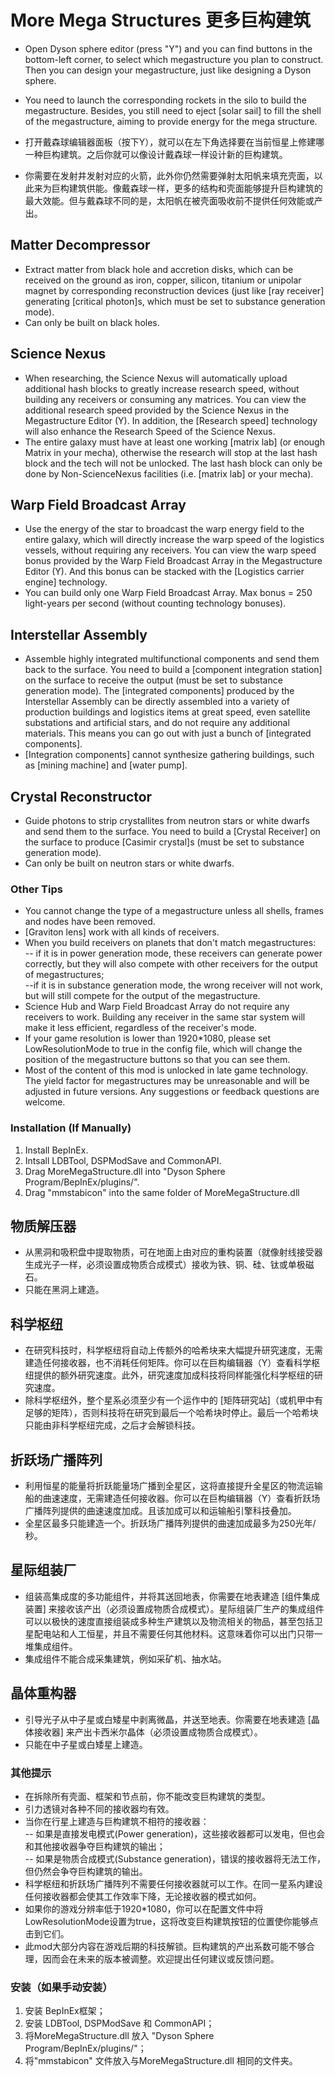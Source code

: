 # More Mega Structures  更多巨构建筑

- Open Dyson sphere editor (press "Y") and you can find buttons in the bottom-left corner, to select which megastructure you plan to construct. Then you can design your megastructure, just like designing a Dyson sphere.   
- You need to launch the corresponding rockets in the silo to build the megastructure. Besides, you still need to eject [solar sail] to fill the shell of the megastructure, aiming to provide energy for the mega structure.   
  
- 打开戴森球编辑器面板（按下Y），就可以在左下角选择要在当前恒星上修建哪一种巨构建筑。之后你就可以像设计戴森球一样设计新的巨构建筑。  
- 你需要在发射井发射对应的火箭，此外你仍然需要弹射太阳帆来填充壳面，以此来为巨构建筑供能。像戴森球一样，更多的结构和壳面能够提升巨构建筑的最大效能。但与戴森球不同的是，太阳帆在被壳面吸收前不提供任何效能或产出。   

## Matter Decompressor  

- Extract matter from black hole and accretion disks, which can be received on the ground as iron, copper, silicon, titanium or unipolar magnet by corresponding reconstruction devices (just like [ray receiver] generating [critical photon]s, which must be set to substance generation mode).   
- Can only be built on black holes.

## Science Nexus  

- When researching, the Science Nexus will automatically upload additional hash blocks to greatly increase research speed, without building any receivers or consuming any matrices. You can view the additional research speed provided by the Science Nexus in the Megastructure Editor (Y). In addition, the [Research speed] technology will also enhance the Research Speed of the Science Nexus.  
- The entire galaxy must have at least one working [matrix lab] (or enough Matrix in your mecha), otherwise the research will stop at the last hash block and the tech will not be unlocked. The last hash block can only be done by Non-ScienceNexus facilities (i.e. [matrix lab] or your mecha).

## Warp Field Broadcast Array

- Use the energy of the star to broadcast the warp energy field to the entire galaxy, which will directly increase the warp speed of the logistics vessels, without requiring any receivers. You can view the warp speed bonus provided by the Warp Field Broadcast Array in the Megastructure Editor (Y). And this bonus can be stacked with the [Logistics carrier engine] technology.  
- You can build only one Warp Field Broadcast Array. Max bonus = 250 light-years per second (without counting technology bonuses).

## Interstellar Assembly  

- Assemble highly integrated multifunctional components and send them back to the surface. You need to build a [component integration station] on the surface to receive the output (must be set to substance generation mode). The [integrated components] produced by the Interstellar Assembly can be directly assembled into a variety of production buildings and logistics items at great speed, even satellite substations and artificial stars, and do not require any additional materials. This means you can go out with just a bunch of [integrated components].  
- [Integration components] cannot synthesize gathering buildings, such as [mining machine] and [water pump].

## Crystal Reconstructor 

- Guide photons to strip crystallites from neutron stars or white dwarfs and send them to the surface. You need to build a [Crystal Receiver] on the surface to produce [Casimir crystal]s (must be set to substance generation mode).  
- Can only be built on neutron stars or white dwarfs.

### Other Tips  

- You cannot change the type of a megastructure unless all shells, frames and nodes have been removed.   
- [Graviton lens] work with all kinds of receivers.   
- When you build receivers on planets that don't match megastructures:   
	-- if it is in power generation mode, these receivers can generate power correctly, but they will also compete with other receivers for the output of megastructures;  
	--if it is in substance generation mode, the wrong receiver will not work, but will still compete for the output of the megastructure.  
- Science Hub and Warp Field Broadcast Array do not require any receivers to work. Building any receiver in the same star system will make it less efficient, regardless of the receiver's mode.  
- If your game resolution is lower than 1920*1080, please set LowResolutionMode to true in the config file, which will change the position of the megastructure buttons so that you can see them.   
- Most of the content of this mod is unlocked in late game technology. The yield factor for megastructures may be unreasonable and will be adjusted in future versions. Any suggestions or feedback questions are welcome.

### Installation (If Manually)  

1. Install BepInEx.    
2. Intsall LDBTool, DSPModSave and CommonAPI.    
3. Drag MoreMegaStructure.dll into "Dyson Sphere Program/BepInEx/plugins/".  
4. Drag "mmstabicon" into the same folder of MoreMegaStructure.dll 


## 物质解压器  

- 从黑洞和吸积盘中提取物质，可在地面上由对应的重构装置（就像射线接受器生成光子一样，必须设置成物质合成模式）接收为铁、铜、硅、钛或单极磁石。  
- 只能在黑洞上建造。

## 科学枢纽  

- 在研究科技时，科学枢纽将自动上传额外的哈希块来大幅提升研究速度，无需建造任何接收器，也不消耗任何矩阵。你可以在巨构编辑器（Y）查看科学枢纽提供的额外研究速度。此外，研究速度加成科技将同样能强化科学枢纽的研究速度。  
- 除科学枢纽外，整个星系必须至少有一个运作中的 [矩阵研究站]（或机甲中有足够的矩阵），否则科技将在研究到最后一个哈希块时停止。最后一个哈希块只能由非科学枢纽完成，之后才会解锁科技。

## 折跃场广播阵列  

- 利用恒星的能量将折跃能量场广播到全星区，这将直接提升全星区的物流运输船的曲速速度，无需建造任何接收器。你可以在巨构编辑器（Y）查看折跃场广播阵列提供的曲速速度加成。且该加成可以和运输船引擎科技叠加。
- 全星区最多只能建造一个。折跃场广播阵列提供的曲速加成最多为250光年/秒。

## 星际组装厂  

- 组装高集成度的多功能组件，并将其送回地表，你需要在地表建造 [组件集成装置] 来接收该产出（必须设置成物质合成模式）。星际组装厂生产的集成组件可以以极快的速度直接组装成多种生产建筑以及物流相关的物品，甚至包括卫星配电站和人工恒星，并且不需要任何其他材料。这意味着你可以出门只带一堆集成组件。
- 集成组件不能合成采集建筑，例如采矿机、抽水站。

## 晶体重构器  

- 引导光子从中子星或白矮星中剥离微晶，并送至地表。你需要在地表建造 [晶体接收器] 来产出卡西米尔晶体（必须设置成物质合成模式）。
- 只能在中子星或白矮星上建造。

### 其他提示  

- 在拆除所有壳面、框架和节点前，你不能改变巨构建筑的类型。  
- 引力透镜对各种不同的接收器均有效。  
- 当你在行星上建造与巨构建筑不相符的接收器：  
	-- 如果是直接发电模式(Power generation)，这些接收器都可以发电，但也会和其他接收器争夺巨构建筑的输出；  
	-- 如果是物质合成模式(Substance generation)，错误的接收器将无法工作，但仍然会争夺巨构建筑的输出。  
- 科学枢纽和折跃场广播阵列不需要任何接收器就可以工作。在同一星系内建设任何接收器都会使其工作效率下降，无论接收器的模式如何。  
- 如果你的游戏分辨率低于1920*1080，你可以在配置文件中将LowResolutionMode设置为true，这将改变巨构建筑按钮的位置使你能够点击到它们。  
- 此mod大部分内容在游戏后期的科技解锁。巨构建筑的产出系数可能不够合理，因而会在未来的版本被调整。欢迎提出任何建议或反馈问题。  

### 安装（如果手动安装）  

1. 安装 BepInEx框架；   
2. 安装 LDBTool, DSPModSave 和 CommonAPI；  
3. 将MoreMegaStructure.dll 放入 "Dyson Sphere Program/BepInEx/plugins/"；   
4. 将"mmstabicon" 文件放入与MoreMegaStructure.dll 相同的文件夹。  



